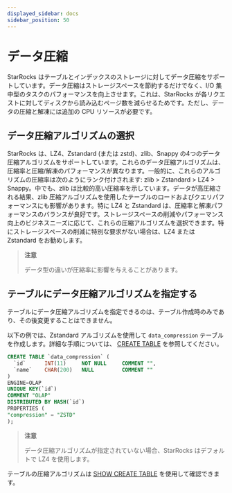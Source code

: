 ```yaml
---
displayed_sidebar: docs
sidebar_position: 50
---
```


# データ圧縮

StarRocks はテーブルとインデックスのストレージに対してデータ圧縮をサポートしています。データ圧縮はストレージスペースを節約するだけでなく、I/O 集中型のタスクのパフォーマンスを向上させます。これは、StarRocks が各リクエストに対してディスクから読み込むページ数を減らせるためです。ただし、データの圧縮と解凍には追加の CPU リソースが必要です。

## データ圧縮アルゴリズムの選択

StarRocks は、LZ4、Zstandard (または zstd)、zlib、Snappy の4つのデータ圧縮アルゴリズムをサポートしています。これらのデータ圧縮アルゴリズムは、圧縮率と圧縮/解凍のパフォーマンスが異なります。一般的に、これらのアルゴリズムの圧縮率は次のようにランク付けされます: zlib > Zstandard > LZ4 > Snappy。中でも、zlib は比較的高い圧縮率を示しています。データが高圧縮される結果、zlib 圧縮アルゴリズムを使用したテーブルのロードおよびクエリパフォーマンスにも影響があります。特に LZ4 と Zstandard は、圧縮率と解凍パフォーマンスのバランスが良好です。ストレージスペースの削減やパフォーマンス向上のビジネスニーズに応じて、これらの圧縮アルゴリズムを選択できます。特にストレージスペースの削減に特別な要求がない場合は、LZ4 または Zstandard をお勧めします。

> **注意**
>
> データ型の違いが圧縮率に影響を与えることがあります。

## テーブルにデータ圧縮アルゴリズムを指定する

テーブルにデータ圧縮アルゴリズムを指定できるのは、テーブル作成時のみであり、その後変更することはできません。

以下の例では、Zstandard アルゴリズムを使用して `data_compression` テーブルを作成します。詳細な手順については、 [CREATE TABLE](../sql-reference/sql-statements/table_bucket_part_index/CREATE_TABLE.md) を参照してください。

```SQL
CREATE TABLE `data_compression` (
  `id`      INT(11)     NOT NULL     COMMENT "",
  `name`    CHAR(200)   NULL         COMMENT ""
)
ENGINE=OLAP 
UNIQUE KEY(`id`)
COMMENT "OLAP"
DISTRIBUTED BY HASH(`id`)
PROPERTIES (
"compression" = "ZSTD"
);
```

> **注意**
>
> データ圧縮アルゴリズムが指定されていない場合、StarRocks はデフォルトで LZ4 を使用します。

テーブルの圧縮アルゴリズムは [SHOW CREATE TABLE](../sql-reference/sql-statements/table_bucket_part_index/SHOW_CREATE_TABLE.md) を使用して確認できます。